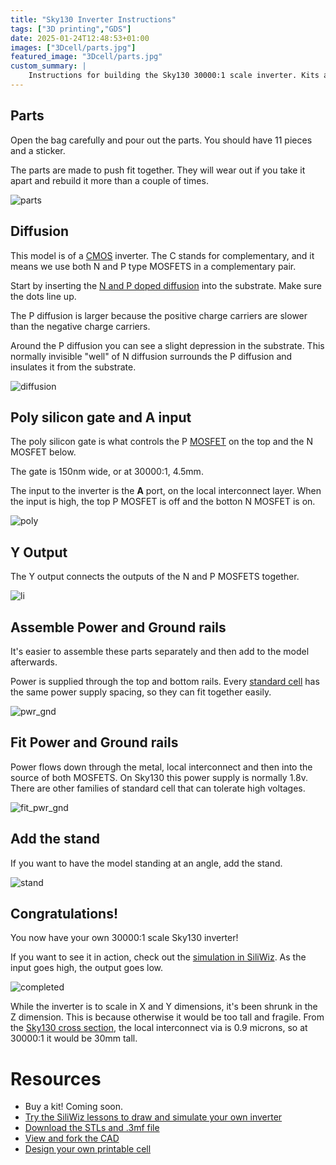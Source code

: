 ```yaml
---
title: "Sky130 Inverter Instructions"
tags: ["3D printing","GDS"]
date: 2025-01-24T12:48:53+01:00
images: ["3Dcell/parts.jpg"]
featured_image: "3Dcell/parts.jpg"
custom_summary: |
    Instructions for building the Sky130 30000:1 scale inverter. Kits available or print your own!
---
```


## Parts

Open the bag carefully and pour out the parts. You should have 11 pieces and a sticker.

The parts are made to push fit together. They will wear out if you take it apart and rebuild it more than a couple of times. 

![parts](/3Dcell/parts.jpg)

## Diffusion

This model is of a [CMOS](/terminology/cmos) inverter. The C stands for complementary, and it means we use both N and P type MOSFETS in a complementary pair.

Start by inserting the [N and P doped diffusion](/terminology/doping) into the substrate. Make sure the dots line up.

The P diffusion is larger because the positive charge carriers are slower than the negative charge carriers.

Around the P diffusion you can see a slight depression in the substrate. This normally invisible "well" of N diffusion surrounds the P diffusion and insulates it from the substrate.

![diffusion](/3Dcell/diffusion.jpg)

## Poly silicon gate and A input

The poly silicon gate is what controls the P [MOSFET](/terminology/mosfet) on the top and the N MOSFET below. 

The gate is 150nm wide, or at 30000:1, 4.5mm.

The input to the inverter is the **A** port, on the local interconnect layer. When the input is high, the top P MOSFET is off and the botton N MOSFET is on.

![poly](/3Dcell/poly_li_a.jpg)

## Y Output

The Y output connects the outputs of the N and P MOSFETS together.

![li](/3Dcell/li_y.jpg)

## Assemble Power and Ground rails

It's easier to assemble these parts separately and then add to the model afterwards.

Power is supplied through the top and bottom rails. Every [standard cell](/terminology/standardcell) has the same power supply spacing, so they can fit together easily.

![pwr_gnd](/3Dcell/pwr_gnd.jpg)

## Fit Power and Ground rails

Power flows down through the metal, local interconnect and then into the source of both MOSFETS. On Sky130 this power supply is normally 1.8v. There are other families of standard cell that can tolerate high voltages.

![fit_pwr_gnd](/3Dcell/fit_pwr_gnd.jpg)

## Add the stand

If you want to have the model standing at an angle, add the stand.

![stand](/3Dcell/stand.jpg)

## Congratulations!

You now have your own 30000:1 scale Sky130 inverter! 

If you want to see it in action, check out the [simulation in SiliWiz](https://app.siliwiz.com/). As the input goes high, the output goes low.

![completed](/3Dcell/complete.jpg)

While the inverter is to scale in X and Y dimensions, it's been shrunk in the Z dimension. This is because otherwise it would be too tall and fragile. From the [Sky130 cross section](/terminology/pdk), the local interconnect via is 0.9 microns, so at 30000:1 it would be 30mm tall.


# Resources

* Buy a kit! Coming soon.
* [Try the SiliWiz lessons to draw and simulate your own inverter](https://tinytapeout.com/siliwiz/)
* [Download the STLs and .3mf file](/3Dcell/sky130_inverter.zip)
* [View and fork the CAD](https://cad.onshape.com/documents/0028930fc0a28cbd8d0bc42b/w/654e56b5a01f78bba7a65678/e/1e7773b38bc6e65d94707c96)
* [Design your own printable cell](/post/3dcells)

